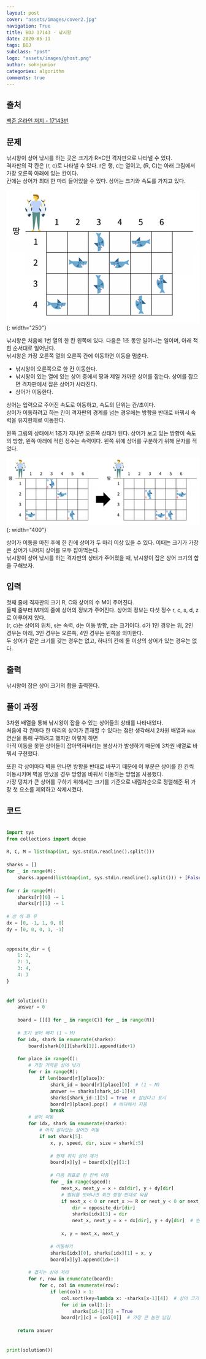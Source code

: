 ```yaml
---
layout: post
cover: "assets/images/cover2.jpg"
navigation: True
title: BOJ 17143 - 낚시왕
date: 2020-05-11
tags: BOJ
subclass: "post"
logo: "assets/images/ghost.png"
author: sohnjunior
categories: algorithm
comments: true
---
```


## 출처

[백준 온라인 저지 - 17143번](https://www.acmicpc.net/problem/17143)

## 문제

낚시왕이 상어 낚시를 하는 곳은 크기가 R×C인 격자판으로 나타낼 수 있다. <br>
격자판의 각 칸은 (r, c)로 나타낼 수 있다. r은 행, c는 열이고, (R, C)는 아래 그림에서 가장 오른쪽 아래에 있는 칸이다. <br>
칸에는 상어가 최대 한 마리 들어있을 수 있다. 상어는 크기와 속도를 가지고 있다. <br>

![이미지](/assets/images/boj/shark.png){: width="250"}

낚시왕은 처음에 1번 열의 한 칸 왼쪽에 있다. 다음은 1초 동안 일어나는 일이며, 아래 적힌 순서대로 일어난다. <br>
낚시왕은 가장 오른쪽 열의 오른쪽 칸에 이동하면 이동을 멈춘다. <br>

- 낚시왕이 오른쪽으로 한 칸 이동한다.
- 낚시왕이 있는 열에 있는 상어 중에서 땅과 제일 가까운 상어를 잡는다. 상어를 잡으면 격자판에서 잡은 상어가 사라진다.
- 상어가 이동한다.

상어는 입력으로 주어진 속도로 이동하고, 속도의 단위는 칸/초이다. <br>
상어가 이동하려고 하는 칸이 격자판의 경계를 넘는 경우에는 방향을 반대로 바꿔서 속력을 유지한채로 이동한다. <br>

왼쪽 그림의 상태에서 1초가 지나면 오른쪽 상태가 된다. 상어가 보고 있는 방향이 속도의 방향, 왼쪽 아래에 적힌 정수는 속력이다. 왼쪽 위에 상어를 구분하기 위해 문자를 적었다. <br>

![이미지](/assets/images/boj/shark2.png){: width="400"}

상어가 이동을 마친 후에 한 칸에 상어가 두 마리 이상 있을 수 있다. 이때는 크기가 가장 큰 상어가 나머지 상어를 모두 잡아먹는다. <br>
낚시왕이 상어 낚시를 하는 격자판의 상태가 주어졌을 때, 낚시왕이 잡은 상어 크기의 합을 구해보자.

## 입력

첫째 줄에 격자판의 크기 R, C와 상어의 수 M이 주어진다. <br>
둘째 줄부터 M개의 줄에 상어의 정보가 주어진다. 상어의 정보는 다섯 정수 r, c, s, d, z 로 이루어져 있다. <br>
(r, c)는 상어의 위치, s는 속력, d는 이동 방향, z는 크기이다. d가 1인 경우는 위, 2인 경우는 아래, 3인 경우는 오른쪽, 4인 경우는 왼쪽을 의미한다. <br>
두 상어가 같은 크기를 갖는 경우는 없고, 하나의 칸에 둘 이상의 상어가 있는 경우는 없다. <br>

## 출력

낚시왕이 잡은 상어 크기의 합을 출력한다.

## 풀이 과정

3차원 배열을 통해 낚시왕이 잡을 수 있는 상어들의 상태를 나타내었다. <br>
처음에 각 칸마다 한 마리의 상어가 존재할 수 있다는 점만 생각해서 2차원 배열과 `max` 연산을 통해 구하려고 했지만 이렇게 하면 <br>
아직 이동을 못한 상어들이 잡아먹혀버리는 불상사가 발생하기 때문에 3차원 배열로 바꿔서 구현했다. <br>

또한 각 상어마다 벽을 만나면 방향을 반대로 바꾸기 때문에 이 부분은 상어를 한 칸씩 이동시키며 벽을 만났을 경우 방향을 바꿔서 이동하는 방법을 사용했다. <br>
가장 덩치가 큰 상어를 구하기 위해서는 크기를 기준으로 내림차순으로 정렬해준 뒤 가장 첫 요소를 제외하고 삭제시켰다. <br>

## 코드

```python

import sys
from collections import deque

R, C, M = list(map(int, sys.stdin.readline().split()))

sharks = []
for _ in range(M):
    sharks.append(list(map(int, sys.stdin.readline().split())) + [False])

for r in range(M):
    sharks[r][0] -= 1
    sharks[r][1] -= 1

# 상 하 좌 우
dx = [0, -1, 1, 0, 0]
dy = [0, 0, 0, 1, -1]


opposite_dir = {
    1: 2,
    2: 1,
    3: 4,
    4: 3
}


def solution():
    answer = 0

    board = [[[] for _ in range(C)] for _ in range(R)]

    # 초기 상어 배치 (1 ~ M)
    for idx, shark in enumerate(sharks):
        board[shark[0]][shark[1]].append(idx+1)

    for place in range(C):
        # 가장 가까운 상어 낚기
        for r in range(R):
            if len(board[r][place]):
                shark_id = board[r][place][0]  # (1 ~ M)
                answer += sharks[shark_id-1][4]
                sharks[shark_id-1][5] = True  # 잡았다고 표시
                board[r][place].pop()  # 바다에서 지움
                break
        # 상어 이동
        for idx, shark in enumerate(sharks):
            # 아직 살아있는 상어만 이동
            if not shark[5]:
                x, y, speed, dir, size = shark[:5]

                # 현재 위치 상어 제거
                board[x][y] = board[x][y][1:]

                # 다음 좌표로 한 칸씩 이동
                for _ in range(speed):
                    next_x, next_y = x + dx[dir], y + dy[dir]
                    # 범위를 벗어나면 회전 방향 반대로 바꿈
                    if next_x < 0 or next_x >= R or next_y < 0 or next_y >= C:
                        dir = opposite_dir[dir]
                        sharks[idx][3] = dir
                        next_x, next_y = x + dx[dir], y + dy[dir]  # 반대 방향으로 바꾸고 다시 이동

                    x, y = next_x, next_y

                # 이동하기
                sharks[idx][0], sharks[idx][1] = x, y
                board[x][y].append(idx+1)

        # 겹치는 상어 처리
        for r, row in enumerate(board):
            for c, col in enumerate(row):
                if len(col) > 1:
                    col.sort(key=lambda x: -sharks[x-1][4])  # 상어 크기 정렬
                    for id in col[1:]:
                        sharks[id-1][5] = True
                    board[r][c] = [col[0]]  # 가장 큰 놈만 남김

    return answer


print(solution())


```
